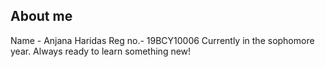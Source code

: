 ## About me
Name - Anjana Haridas
Reg no.- 19BCY10006
Currently in the sophomore year. Always ready to learn something new!
